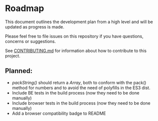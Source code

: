 # Roadmap

This document outlines the development plan from a high level and will be updated as progress is made.

Please feel free to file issues on this repository if you have questions, concerns or suggestions.

See [CONTRIBUTING.md](https://github.com/rochars/byte-data/blob/master/CONTRIBUTING.md) for information about how to contribute to this project.

## Planned:
- *packString()* should return a *Array*, both to conform with the pack() method for numbers and to avoid the need of polyfills in the ES3 dist.
- Include BE tests in the build process (now they need to be done manually)
- Include browser tests in the build process (now they need to be done manually)
- Add a browser compatibility badge to README
